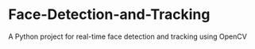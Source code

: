 # Face-Detection-and-Tracking
A Python project for real-time face detection and tracking using OpenCV
